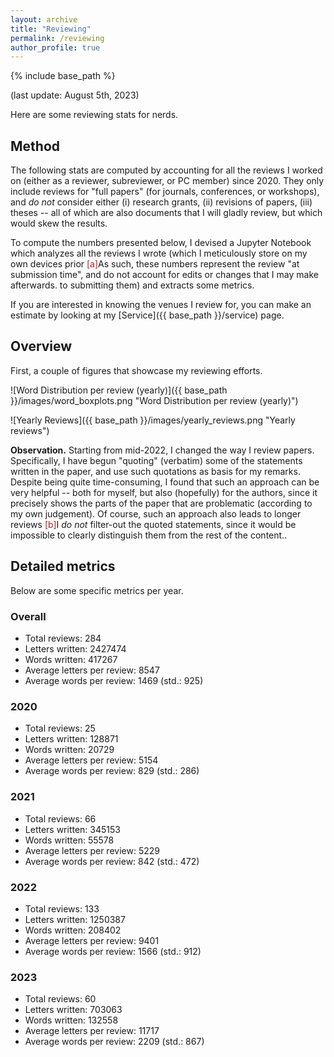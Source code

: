 ```yaml
---
layout: archive
title: "Reviewing"
permalink: /reviewing
author_profile: true
---
```


{% include base_path %}

(last update: August 5th, 2023)

Here are some reviewing stats for nerds.


## Method

The following stats are computed by accounting for all the reviews I worked on (either as a reviewer, subreviewer, or PC member) since 2020. They only include reviews for "full papers" (for journals, conferences, or workshops), and _do not_ consider either (i) research grants, (ii) revisions of papers, (iii) theses -- all of which are also documents that I will gladly review, but which would skew the results.

To compute the numbers presented below, I devised a Jupyter Notebook which analyzes all the reviews I wrote (which I meticulously store on my own devices prior <span class="footnote"><a style="color:firebrick">[a]</a><span class="footnote_content">As such, these numbers represent the review "at submission time", and do not account for edits or changes that I may make afterwards.</span></span> to submitting them) and extracts some metrics.

If you are interested in knowing the venues I review for, you can make an estimate by looking at my [Service]({{ base_path }}/service) page.

## Overview

First, a couple of figures that showcase my reviewing efforts.


![Word Distribution per review (yearly)]({{ base_path }}/images/word_boxplots.png "Word Distribution per review (yearly)")

![Yearly Reviews]({{ base_path }}/images/yearly_reviews.png "Yearly reviews")


**Observation.** Starting from mid-2022, I changed the way I review papers. Specifically, I have begun "quoting" (verbatim) some of the statements written in the paper, and use such quotations as basis for my remarks. Despite being quite time-consuming, I found that such an approach can be very helpful -- both for myself, but also (hopefully) for the authors, since it precisely shows the parts of the paper that are problematic (according to my own judgement). Of course, such an approach also leads to longer reviews  <span class="footnote"><a style="color:firebrick">[b]</a><span class="footnote_content">I _do not_ filter-out the quoted statements, since it would be impossible to clearly distinguish them from the rest of the content.</span></span>.

## Detailed metrics

Below are some specific metrics per year.

### Overall

* Total reviews: 284
* Letters written: 2427474
* Words written: 417267
* Average letters per review: 8547
* Average words per review: 1469 (std.: 925)


### 2020

* Total reviews: 25 
* Letters written: 128871
* Words written: 20729
* Average letters per review: 5154
* Average words per review: 829 (std.: 286)


### 2021

* Total reviews: 66
* Letters written: 345153
* Words written: 55578
* Average letters per review: 5229
* Average words per review: 842 (std.: 472)


### 2022 

* Total reviews: 133
* Letters written: 1250387
* Words written: 208402
* Average letters per review: 9401
* Average words per review: 1566 (std.: 912)


### 2023

* Total reviews: 60
* Letters written: 703063
* Words written: 132558
* Average letters per review: 11717
* Average words per review: 2209 (std.: 867)



